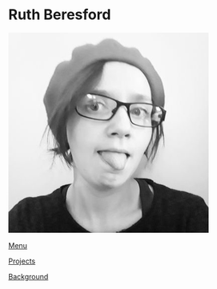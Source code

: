 # Ruth Beresford 

![alt text](https://github.com/sanitea/sanitea.github.io/blob/master/images/nb1SUOoW_400x400.jpg?raw=true "Melanie Beresford")

[Menu](https://www.google.com)

[Projects](https://www.google.com)

[Background](https://www.google.com)

